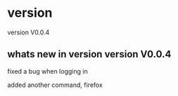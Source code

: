 # version

version V0.0.4

## whats new in version version V0.0.4

fixed a bug when logging in

added another command, firefox
